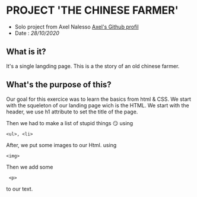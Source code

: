 # PROJECT **'THE CHINESE FARMER'**
- Solo project from Axel Nalesso [Axel's Github profil](https://github.com/NalessoAxel)
- Date : *28/10/2020*
  
## What is it?

It's a single langding page.
This is a the story of an old chinese farmer.



## What's the purpose of this?
  Our goal for this exercice was to learn the basics from html & CSS.
  We start with the squeleton of our landing page wich is the HTML.
  We start with the header, we use h1 attribute to set the title of the page.

  Then we had to make a list of stupid things :smirk: using 
  ```
<ul>, <li>
``` 

  After, we put some images to our Html. using 
  ```
  <img>
  ```
  Then we add some 
  ```
   <p>
  ```
  to our text.
  